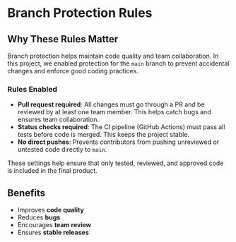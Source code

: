 #  Branch Protection Rules #

## Why These Rules Matter

Branch protection helps maintain code quality and team collaboration. In this project, we enabled protection for the `main` branch to prevent accidental changes and enforce good coding practices.

###  Rules Enabled

- **Pull request required**: All changes must go through a PR and be reviewed by at least one team member. This helps catch bugs and ensures team collaboration.
- **Status checks required**: The CI pipeline (GitHub Actions) must pass all tests before code is merged. This keeps the project stable.
- **No direct pushes**: Prevents contributors from pushing unreviewed or untested code directly to `main`.

These settings help ensure that only tested, reviewed, and approved code is included in the final product.

## Benefits
- Improves **code quality**
- Reduces **bugs**
- Encourages **team review**
- Ensures **stable releases**
